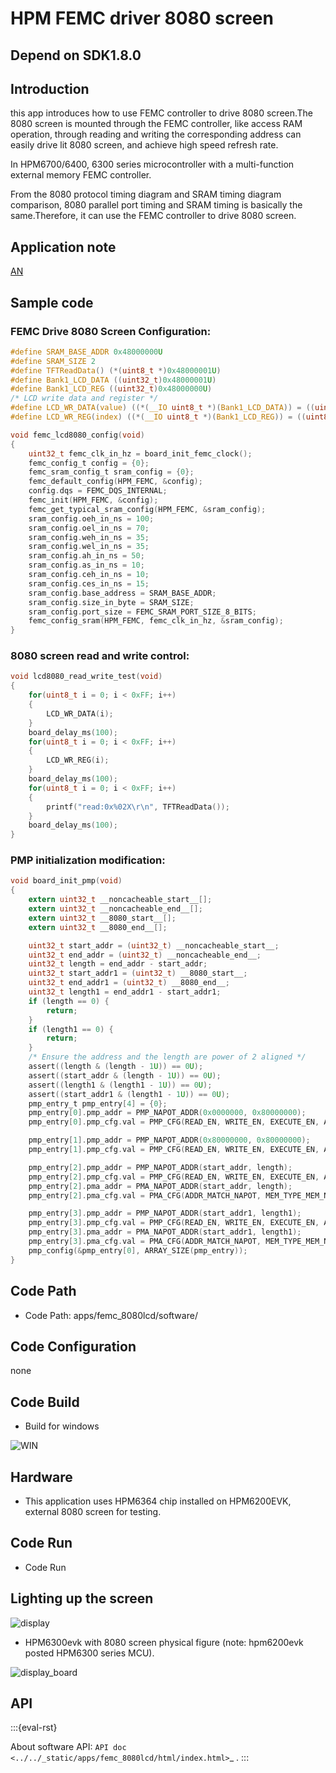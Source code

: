 # HPM FEMC driver 8080 screen

## Depend on SDK1.8.0

## Introduction

this app introduces how to use FEMC controller to drive 8080 screen.The 8080 screen is mounted through the FEMC controller, like access RAM operation, through reading and writing the corresponding address can easily drive lit 8080 screen, and achieve high speed refresh rate.

 In HPM6700/6400, 6300 series microcontroller with a multi-function external memory FEMC controller.

From the 8080 protocol timing diagram and SRAM timing diagram comparison, 8080 parallel port timing and SRAM timing is basically the same.Therefore, it can use the FEMC controller to drive 8080 screen.


## Application note
[AN](doc/HPM_FEMC驱动8080屏开发指南_V1.1.pdf)

## Sample code

### FEMC Drive 8080 Screen Configuration:

```c
#define SRAM_BASE_ADDR 0x48000000U
#define SRAM_SIZE 2
#define TFTReadData() (*(uint8_t *)0x48000001U)
#define Bank1_LCD_DATA ((uint32_t)0x48000001U)
#define Bank1_LCD_REG ((uint32_t)0x48000000U)
/* LCD write data and register */
#define LCD_WR_DATA(value) ((*(__IO uint8_t *)(Bank1_LCD_DATA)) = ((uint8_t)(value))) // Write data register
#define LCD_WR_REG(index) ((*(__IO uint8_t *)(Bank1_LCD_REG)) = ((uint8_t)index))     // Write Command Register

void femc_lcd8080_config(void)
{
    uint32_t femc_clk_in_hz = board_init_femc_clock();
    femc_config_t config = {0};
    femc_sram_config_t sram_config = {0};
    femc_default_config(HPM_FEMC, &config);
    config.dqs = FEMC_DQS_INTERNAL;
    femc_init(HPM_FEMC, &config);
    femc_get_typical_sram_config(HPM_FEMC, &sram_config);
    sram_config.oeh_in_ns = 100;
    sram_config.oel_in_ns = 70;
    sram_config.weh_in_ns = 35;
    sram_config.wel_in_ns = 35;
    sram_config.ah_in_ns = 50;
    sram_config.as_in_ns = 10;
    sram_config.ceh_in_ns = 10;
    sram_config.ces_in_ns = 15;
    sram_config.base_address = SRAM_BASE_ADDR;
    sram_config.size_in_byte = SRAM_SIZE;
    sram_config.port_size = FEMC_SRAM_PORT_SIZE_8_BITS;
    femc_config_sram(HPM_FEMC, femc_clk_in_hz, &sram_config);
}


```

### 8080 screen read and write control:

```c
void lcd8080_read_write_test(void)
{
    for(uint8_t i = 0; i < 0xFF; i++)
    {
        LCD_WR_DATA(i);
    }
    board_delay_ms(100);
    for(uint8_t i = 0; i < 0xFF; i++)
    {
        LCD_WR_REG(i);
    }
    board_delay_ms(100);
    for(uint8_t i = 0; i < 0xFF; i++)
    {
        printf("read:0x%02X\r\n", TFTReadData());
    }
    board_delay_ms(100);
}

```

### PMP initialization modification:

```c
void board_init_pmp(void)
{
    extern uint32_t __noncacheable_start__[];
    extern uint32_t __noncacheable_end__[];
    extern uint32_t __8080_start__[];
    extern uint32_t __8080_end__[];

    uint32_t start_addr = (uint32_t) __noncacheable_start__;
    uint32_t end_addr = (uint32_t) __noncacheable_end__;
    uint32_t length = end_addr - start_addr;
    uint32_t start_addr1 = (uint32_t) __8080_start__;
    uint32_t end_addr1 = (uint32_t) __8080_end__;
    uint32_t length1 = end_addr1 - start_addr1;
    if (length == 0) {
        return;
    }
    if (length1 == 0) {
        return;
    }
    /* Ensure the address and the length are power of 2 aligned */
    assert((length & (length - 1U)) == 0U);
    assert((start_addr & (length - 1U)) == 0U);
    assert((length1 & (length1 - 1U)) == 0U);
    assert((start_addr1 & (length1 - 1U)) == 0U);
    pmp_entry_t pmp_entry[4] = {0};
    pmp_entry[0].pmp_addr = PMP_NAPOT_ADDR(0x0000000, 0x80000000);
    pmp_entry[0].pmp_cfg.val = PMP_CFG(READ_EN, WRITE_EN, EXECUTE_EN, ADDR_MATCH_NAPOT, REG_UNLOCK);

    pmp_entry[1].pmp_addr = PMP_NAPOT_ADDR(0x80000000, 0x80000000);
    pmp_entry[1].pmp_cfg.val = PMP_CFG(READ_EN, WRITE_EN, EXECUTE_EN, ADDR_MATCH_NAPOT, REG_UNLOCK);

    pmp_entry[2].pmp_addr = PMP_NAPOT_ADDR(start_addr, length);
    pmp_entry[2].pmp_cfg.val = PMP_CFG(READ_EN, WRITE_EN, EXECUTE_EN, ADDR_MATCH_NAPOT, REG_UNLOCK);
    pmp_entry[2].pma_addr = PMA_NAPOT_ADDR(start_addr, length);
    pmp_entry[2].pma_cfg.val = PMA_CFG(ADDR_MATCH_NAPOT, MEM_TYPE_MEM_NON_CACHE_BUF, AMO_EN);

    pmp_entry[3].pmp_addr = PMP_NAPOT_ADDR(start_addr1, length1);
    pmp_entry[3].pmp_cfg.val = PMP_CFG(READ_EN, WRITE_EN, EXECUTE_EN, ADDR_MATCH_NAPOT, REG_UNLOCK);
    pmp_entry[3].pma_addr = PMA_NAPOT_ADDR(start_addr1, length1);
    pmp_entry[3].pma_cfg.val = PMA_CFG(ADDR_MATCH_NAPOT, MEM_TYPE_MEM_NON_CACHE_BUF, AMO_EN);
    pmp_config(&pmp_entry[0], ARRAY_SIZE(pmp_entry));
}

```


## Code Path

- Code Path: apps/femc_8080lcd/software/


## Code Configuration

none

## Code Build
- Build for windows

![WIN](doc/api/assets/femc_8080ld_build.png)



## Hardware

- This application uses HPM6364 chip installed on HPM6200EVK, external 8080 screen for testing.

## Code Run

- Code Run

## Lighting up the screen

![display](doc/api/assets/display.png)

- HPM6300evk with 8080 screen physical figure (note: hpm6200evk posted HPM6300 series MCU).

![display_board](doc/api/assets/display_board.png)


## API

:::{eval-rst}

About software API: `API doc <../../_static/apps/femc_8080lcd/html/index.html>`_ .
:::

